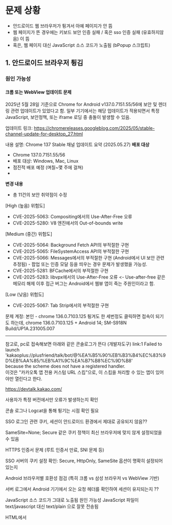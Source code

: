 # 문제 상황

- 안드로이드 웹 브라우저가 튕겨서 아예 페이지가 안 뜸
- 웹 페이지가 뜬 경우에는 키보드 보안 인증 실패 / 혹은 sso 인증 실패 (유효하지않음) 이 뜸
- 혹은, 웹 페이지 대신 JavaScript 소스 코드가 노출됨 (bPopup 스크립트)


## 1. 안드로이드 브라우저 튕김
### 원인 가능성
#### 크롬 또는 WebView 업데이트 문제

2025년 5월 28일 기준으로 Chrome for Android v137.0.7151.55/56에 보안 및 렌더링 관련 업데이트가 있었다고 함.
일부 기기에서는 해당 업데이트가 적용되면서 특정 JavaScript, 보안정책, 또는 iframe 로딩 중 충돌이 발생할 수 있음.

업데이트 링크: https://chromereleases.googleblog.com/2025/05/stable-channel-update-for-desktop_27.html

내용 설명:
Chrome 137 Stable 채널 업데이트 요약 (2025.05.27)
**배포 대상**
- Chrome 137.0.7151.55/56
- 배포 대상: Windows, Mac, Linux
- 점진적 배포 예정 (며칠~몇 주에 걸쳐)
- 
**변경 내용**
- 총 11건의 보안 취약점이 수정

[High (높음) 위험도]
- CVE-2025-5063: Compositing에서의 Use-After-Free 오류
- CVE-2025-5280: V8 엔진에서의 Out-of-bounds write

[Medium (중간) 위험도]
- CVE-2025-5064: Background Fetch API의 부적절한 구현
- CVE-2025-5065: FileSystemAccess API의 부적절한 구현
- CVE-2025-5066: Messages에서의 부적절한 구현 (Android에서 UI 보안 관련 추정됨) - 팝업 또는 인증 모달 등을 띄우는 경우 문제가 발생했을 가능성.
- CVE-2025-5281: BFCache에서의 부적절한 구현
- CVE-2025-5283: libvpx에서의 Use-After-Free 오류 <- Use-after-free 같은 메모리 해제 이후 접근 버그는 Android에서 웹뷰 앱이 죽는 주원인이라고 함.

[Low (낮음) 위험도]
- CVE-2025-5067: Tab Strip에서의 부적절한 구현

문제 계정:
본인 - chrome 136.0.7103.125
튕겨도 한 세번정도 클릭하면 접속이 되기도 하는데, chrome 136.0.7103.125 + Android 14; SM-S918N Build/UP1A.231005.007

---
참고로,
pc로 접속해보면 아래와 같은 콘솔로그가 뜬다 (개발자도구)
link:1  Failed to launch   
'kakaoplus://plusfriend/talk/bot/@%EA%B5%90%EB%B3%B4%EC%83%9D%EB%AA%85/%EB%A1%9C%EA%B7%B8%EC%9D%B8'  
because the scheme does not have a registered handler.  
이것은 "카카오톡 앱 전용 커스텀 URL 스킴"으로, 이 스킴을 처리할 수 있는 앱이 있어야만 열린다고 한다.

https://devtalk.kakao.com/



사용자가 특정 버전에서만 오류가 발생하는지 확인

콘솔 로그나 Logcat을 통해 튕기는 시점 확인 필요

SSO 로그인 관련 쿠키, 세션이 안드로이드 환경에서 제대로 공유되지 않음??

SameSite=None; Secure 같은 쿠키 정책이 최신 브라우저에 맞지 않게 설정되었을 수 있음

HTTPS 인증서 문제 (루트 인증서 만료, SNI 문제 등)

SSO 서버의 쿠키 설정 확인: Secure, HttpOnly, SameSite 옵션이 명확히 설정되어 있는지

Android 브라우저별 호환성 점검 (특히 크롬 vs 삼성 브라우저 vs WebView 기반)

서버 로그에서 Android 기기에서 오는 요청 헤더를 확인하여 세션이 유지되는지 ??


JavaScript 소스 코드가 그대로 노출됨
원인 가능성
JavaScript 파일이 text/javascript 대신 text/plain 으로 잘못 전송됨

HTML에서 <script src="..."> 방식이 아닌 @import 또는 XHR 로드에서 CORS 문제로 콘텐츠가 제대로 렌더링되지 않음

또는 서버가 Content-Type: text/html을 줘야 할 HTML 파일을 실수로 JS 파일로 응답하고 있음

해결 방안
웹 서버의 MIME 타입 설정 확인: JS 파일에 Content-Type: application/javascript 설정이 되어야 함

Nginx, Apache, Spring 등의 웹서버에서 정적 리소스 경로 확인

혹시 리버스 프록시 등을 통해 페이지를 띄우는 구조라면, 프록시가 JS 요청을 잘못 전달했을 가능성도 있음


안드로이드 OS 버전별 증상 차이

사용하는 브라우저 종류 및 버전

웹페이지 접근 경로 (앱 내 웹뷰 vs 모바일 브라우저)

서버 응답 헤더 (Content-Type, Set-Cookie, Cache-Control 등)


robots.txt, .htaccess, CORS 설정, CSP(Content Security Policy) 설정 등을 최근에 수정했는지 확인

Fiddler, Chrome DevTools, Charles 등으로 네트워크 요청 분석하여 어떤 리소스가 제대로 로드되지 않는지 확인

iOS와 안드로이드 요청의 차이 로그 확보 (User-Agent, Header 비교 등)

필요하시면 다음 정보도 알려주시면 분석에 도움이 됩니다:

해당 웹페이지 URL 구조 (특히 .jsp, .html, 또는 프록시 기반인가?)

안드로이드에서 문제가 발생한 기종 및 브라우저 종류

최근 프론트/백엔드 코드 변경 여부